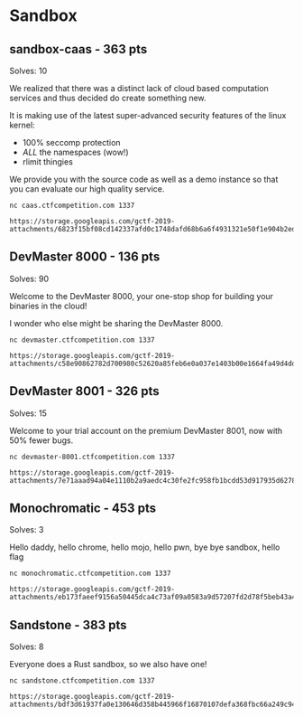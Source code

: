 # Sandbox

## sandbox-caas - 363 pts

Solves: 10

We realized that there was a distinct lack of cloud based computation services
and thus decided do create something new.

It is making use of the latest super-advanced security features of the linux
kernel:

- 100% seccomp protection
- *ALL* the namespaces (wow!)
- rlimit thingies

We provide you with the source code as well as a demo instance so that you can
evaluate our high quality service.

```
nc caas.ctfcompetition.com 1337

https://storage.googleapis.com/gctf-2019-attachments/6823f15bf08cd142337afd0c1748dafd68b6a6f4931321e50f1e904b2ed28e30
```

## DevMaster 8000 - 136 pts

Solves: 90

Welcome to the DevMaster 8000, your one-stop shop for building your binaries in the cloud!

I wonder who else might be sharing the DevMaster 8000.

```
nc devmaster.ctfcompetition.com 1337

https://storage.googleapis.com/gctf-2019-attachments/c58e90862782d700980c52620a85feb6e0a037e1403b00e1664fa49d4dd3d0a2
```

## DevMaster 8001 - 326 pts

Solves: 15

Welcome to your trial account on the premium DevMaster 8001, now with 50% fewer bugs.

```
nc devmaster-8001.ctfcompetition.com 1337

https://storage.googleapis.com/gctf-2019-attachments/7e71aaad94a04e1110b2a9aedc4c30fe2fc958fb1bcdd53d917935d62783728a
```

## Monochromatic - 453 pts

Solves: 3

Hello daddy, hello chrome, hello mojo, hello pwn, bye bye sandbox, hello flag

```
nc monochromatic.ctfcompetition.com 1337

https://storage.googleapis.com/gctf-2019-attachments/eb173faeef9156a50445dca4c73af09a0583a9d57207fd2d78f5beb43a444d59
```

## Sandstone - 383 pts

Solves: 8

Everyone does a Rust sandbox, so we also have one!

```
nc sandstone.ctfcompetition.com 1337

https://storage.googleapis.com/gctf-2019-attachments/bdf3d61937fa0e130646d358b445966f16870107defa368fbc66a249c94fd6e1
```